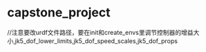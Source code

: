# capstone_project
//注意要改urdf文件路径，要在init和create_envs里调节控制器的增益大小,jk5_dof_lower_limits,jk5_dof_speed_scales,jk5_dof_props
